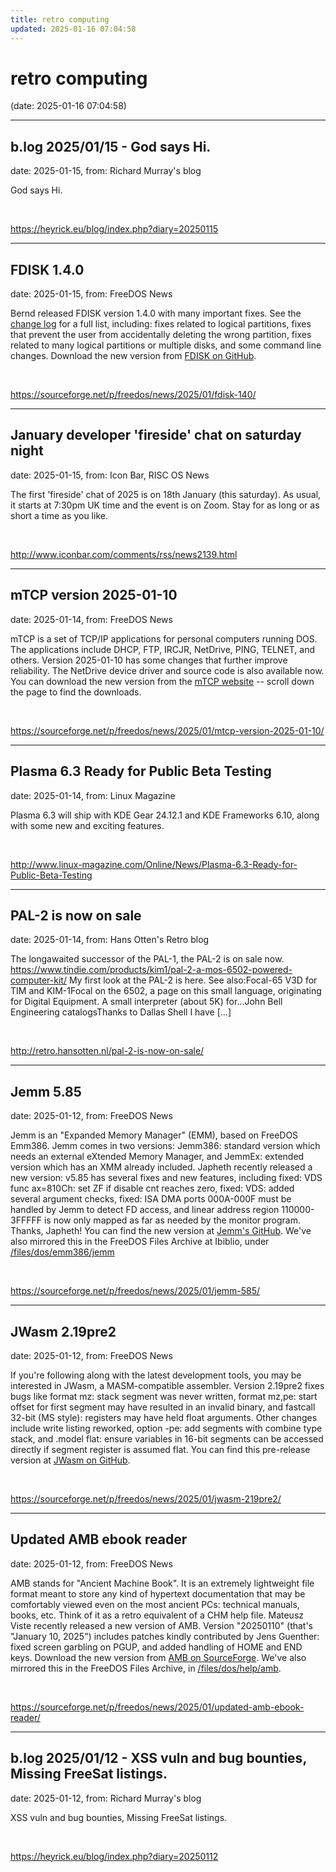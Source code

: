 ```yaml
---
title: retro computing
updated: 2025-01-16 07:04:58
---
```


# retro computing

(date: 2025-01-16 07:04:58)

---

## b.log 2025/01/15 - God says Hi.

date: 2025-01-15, from: Richard Murray's blog

God says Hi. 

<br> 

<https://heyrick.eu/blog/index.php?diary=20250115>

---

## FDISK 1.4.0

date: 2025-01-15, from: FreeDOS News

<div class="markdown_content"><p>Bernd released FDISK version 1.4.0 with many important fixes. See the <a class="" href="https://github.com/FDOS/fdisk/blob/v1.4.0/doc/fdisk/CHANGES.md" rel="nofollow">change log</a> for a full list, including: fixes related to logical partitions, fixes that prevent the user from accidentally deleting the wrong partition, fixes related to many logical partitions or multiple disks, and some command line changes. Download the new version from <a class="" href="https://github.com/FDOS/fdisk/releases/tag/v1.4.0" rel="nofollow">FDISK on GitHub</a>.</p></div> 

<br> 

<https://sourceforge.net/p/freedos/news/2025/01/fdisk-140/>

---

## January developer 'fireside' chat on saturday night

date: 2025-01-15, from: Icon Bar, RISC OS News

The first 'fireside' chat of 2025 is on 18th January (this saturday). As usual, it starts at 7:30pm UK time and the event is on Zoom. Stay for as long or as short a time as you like. 

<br> 

<http://www.iconbar.com/comments/rss/news2139.html>

---

## mTCP version 2025-01-10

date: 2025-01-14, from: FreeDOS News

<div class="markdown_content"><p>mTCP is a set of TCP/IP applications for personal computers running DOS. The applications include DHCP, FTP, IRCJR, NetDrive, PING, TELNET, and others. Version 2025-01-10 has some changes that further improve reliability. The NetDrive device driver and source code is also available now. You can download the new version from the <a class="" href="https://www.brutman.com/mTCP/" rel="nofollow">mTCP website</a> -- scroll down the page to find the downloads.</p></div> 

<br> 

<https://sourceforge.net/p/freedos/news/2025/01/mtcp-version-2025-01-10/>

---

## Plasma 6.3 Ready for Public Beta Testing

date: 2025-01-14, from: Linux Magazine

<p>Plasma 6.3 will ship with KDE Gear 24.12.1 and KDE Frameworks 6.10, along with some new and exciting features.</p> 

<br> 

<http://www.linux-magazine.com/Online/News/Plasma-6.3-Ready-for-Public-Beta-Testing>

---

## PAL-2 is now on sale

date: 2025-01-14, from: Hans Otten's Retro blog

The longawaited successor of the PAL-1, the PAL-2 is on sale now. https://www.tindie.com/products/kim1/pal-2-a-mos-6502-powered-computer-kit/ My first look at the PAL-2 is here. See also:Focal-65 V3D for TIM and KIM-1Focal on the 6502, a page on this small language, originating for Digital Equipment. A small interpreter (about 5K) for...John Bell Engineering catalogsThanks to Dallas Shell I have [&#8230;] 

<br> 

<http://retro.hansotten.nl/pal-2-is-now-on-sale/>

---

## Jemm 5.85

date: 2025-01-12, from: FreeDOS News

<div class="markdown_content"><p>Jemm is an "Expanded Memory Manager" (EMM), based on FreeDOS Emm386. Jemm comes in two versions: Jemm386: standard version which needs an external eXtended Memory Manager, and JemmEx:  extended version which has an XMM already included. Japheth recently released a new version: v5.85 has several fixes and new features, including fixed: VDS func ax=810Ch: set ZF if disable cnt reaches zero, fixed: VDS: added several argument checks, fixed: ISA DMA ports 000A-000F must be handled by Jemm to detect FD access, and linear address region 110000-3FFFFF is now only mapped as far as needed by the monitor program. Thanks, Japheth! You can find the new version at <a class="" href="https://github.com/Baron-von-Riedesel/Jemm/releases/tag/v5.85" rel="nofollow">Jemm's GitHub</a>. We've also mirrored this in the FreeDOS Files Archive at Ibiblio, under <a class="" href="https://www.ibiblio.org/pub/micro/pc-stuff/freedos/files/dos/emm386/jemm/5.85/" rel="nofollow">/files/dos/emm386/jemm</a></p></div> 

<br> 

<https://sourceforge.net/p/freedos/news/2025/01/jemm-585/>

---

## JWasm 2.19pre2

date: 2025-01-12, from: FreeDOS News

<div class="markdown_content"><p>If you're following along with the latest development tools, you may be interested in JWasm, a MASM-compatible assembler. Version 2.19pre2 fixes bugs like format mz: stack segment was never written, format mz,pe: start offset for first segment may have resulted in an invalid binary, and fastcall 32-bit (MS style): registers may have held float arguments. Other changes include write listing reworked, option -pe: add segments with combine type stack, and .model flat: ensure variables in 16-bit segments can be accessed directly if segment register is assumed flat. You can find this pre-release version at <a class="" href="https://github.com/Baron-von-Riedesel/JWasm/releases" rel="nofollow">JWasm on GitHub</a>.</p></div> 

<br> 

<https://sourceforge.net/p/freedos/news/2025/01/jwasm-219pre2/>

---

## Updated AMB ebook reader

date: 2025-01-12, from: FreeDOS News

<div class="markdown_content"><p>AMB stands for "Ancient Machine Book". It is an extremely lightweight file format meant to store any kind of hypertext documentation that may be comfortably viewed even on the most ancient PCs: technical manuals, books, etc. Think of it as a retro equivalent of a CHM help file. Mateusz Viste recently released a new version of AMB. Version "20250110" (that's "January 10, 2025") includes patches kindly contributed by Jens Guenther: fixed screen garbling on PGUP, and added handling of HOME and END keys. Download the new version from <a class="" href="https://ambook.sourceforge.net/" rel="nofollow">AMB on SourceForge</a>. We've also mirrored this in the FreeDOS Files Archive, in <a class="" href="https://www.ibiblio.org/pub/micro/pc-stuff/freedos/files/dos/help/amb/" rel="nofollow">/files/dos/help/amb</a>.</p></div> 

<br> 

<https://sourceforge.net/p/freedos/news/2025/01/updated-amb-ebook-reader/>

---

## b.log 2025/01/12 - XSS vuln and bug bounties, Missing FreeSat listings.

date: 2025-01-12, from: Richard Murray's blog

XSS vuln and bug bounties, Missing FreeSat listings. 

<br> 

<https://heyrick.eu/blog/index.php?diary=20250112>

